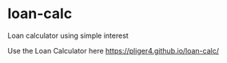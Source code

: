 # loan-calc
Loan calculator using simple interest

Use the Loan Calculator here https://pliger4.github.io/loan-calc/
